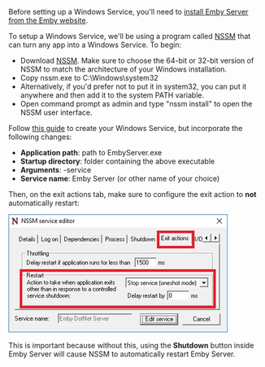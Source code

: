 Before setting up a Windows Service, you'll need to [install Emby Server from the Emby website](https://emby.media/download.html).

To setup a Windows Service, we'll be using a program called [NSSM](http://nssm.cc/) that can turn any app into a Windows Service. To begin:

* Download [NSSM](http://nssm.cc/). Make sure to choose the 64-bit or 32-bit version of NSSM to match the architecture of your Windows installation.
* Copy nssm.exe to C:\Windows\system32
* Alternatively, if you'd prefer not to put it in system32, you can put it anywhere and then add it to the system PATH variable.
* Open command prompt as admin and type "nssm install" to open the NSSM user interface.

Follow [this guide](http://nssm.cc/usage) to create your Windows Service, but incorporate the following changes:

* **Application path**: path to EmbyServer.exe
* **Startup directory**: folder containing the above executable
* **Arguments**: -service
* **Service name**: Emby Server (or other name of your choice)

Then, on the exit actions tab, make sure to configure the exit action to **not** automatically restart:

![](images/server/nssm1.jpg)

This is important because without this, using the **Shutdown** button inside Emby Server will cause NSSM to automatically restart Emby Server.